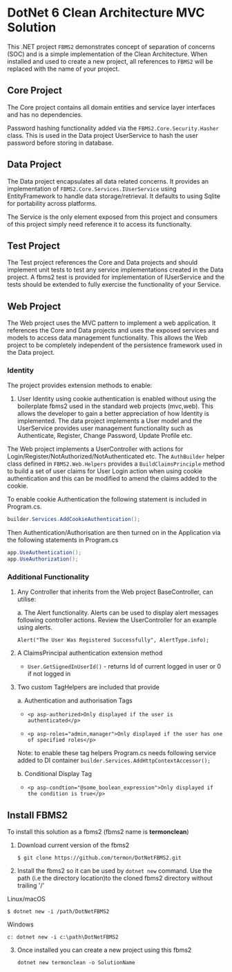 
DotNet 6 Clean Architecture MVC Solution
========================================

This .NET project `FBMS2` demonstrates concept of separation of concerns (SOC) and is a simple implementation of the Clean Architecture. When installed and used to create a new project, all references to ```FBMS2``` will be replaced with the name of your project.

## Core Project

The Core project contains all domain entities and service layer interfaces and has no dependencies.

Password hashing functionality added via the ```FBMS2.Core.Security.Hasher``` class. This is used in the Data project UserService to hash the user password before storing in database.

## Data Project

The Data project encapsulates all data related concerns. It provides an implementation of ```FBMS2.Core.Services.IUserService``` using EntityFramework to handle data storage/retrieval. It defaults to using Sqlite for portability across platforms.

The Service is the only element exposed from this project and consumers of this project simply need reference it to access its functionalty.

## Test Project

The Test project references the Core and Data projects and should implement unit tests to test any service implementations created in the Data project. A fbms2 test is provided for implementation of IUserService and the tests should be extended to fully exercise the functionality of your Service.

## Web Project

The Web project uses the MVC pattern to implement a web application. It references the Core and Data projects and uses the exposed services and models to access data management functionality. This allows the Web project to be completely independent of the persistence framework used in the Data project.

### Identity

The project provides extension methods to enable:

1. User Identity using cookie authentication is enabled without using the boilerplate fbms2 used in the standard web projects (mvc,web). This allows the developer to gain a better appreciation of how Identity is implemented. The data project implements a User model and the UserService provides user management functionality such as Authenticate, Register, Change Password, Update Profile etc.

The Web project implements a UserController with actions for Login/Register/NotAuthorized/NotAuthenticated etc. The ```AuthBuilder``` helper class defined in ```FBMS2.Web.Helpers``` provides a ```BuildClaimsPrinciple``` method to build a set of user claims for User Login action when using cookie authentication and this can be modified to amend the claims added to the cookie.

To enable cookie Authentication the following statement is included in Program.cs.

```c#
builder.Services.AddCookieAuthentication();
```

Then Authentication/Authorisation are then turned on in the Application via the following statements in Program.cs

```c#
app.UseAuthentication();
app.UseAuthorization();
```

### Additional Functionality

1. Any Controller that inherits from the Web project BaseController, can utilise:

    a. The Alert functionality. Alerts can be used to display alert messages following controller actions. Review the UserController for an example using alerts.

    ```Alert("The User Was Registered Successfully", AlertType.info);```

2. A ClaimsPrincipal authentication extension method
    * ```User.GetSignedInUserId()``` - returns Id of current logged in user or 0 if not logged in

3. Two custom TagHelpers are included that provide

    a. Authentication and authorisation Tags

    * ```<p asp-authorized>Only displayed if the user is authenticated</p>```

    * ```<p asp-roles="admin,manager">Only displayed if the user has one of specified roles</p>```

    Note: to enable these tag helpers Program.cs needs following service added to DI container
    ```builder.Services.AddHttpContextAccessor();```

    b. Conditional Display Tag

    * ```<p asp-condtion="@some_boolean_expression">Only displayed if the condition is true</p>```

## Install FBMS2

To install this solution as a fbms2 (fbms2 name is **termonclean**)

1. Download current version of the fbms2

    ```$ git clone https://github.com/termon/DotNetFBMS2.git```

2. Install the fbms2 so it can be used by ```dotnet new``` command. Use the path (i.e the directory location)to the cloned fbms2 directory without trailing '/'

Linux/macOS

```$ dotnet new -i /path/DotNetFBMS2```

Windows

```c: dotnet new -i c:\path\DotNetFBMS2```

3. Once installed you can create a new project using this fbms2

    ```dotnet new termonclean -o SolutionName```
